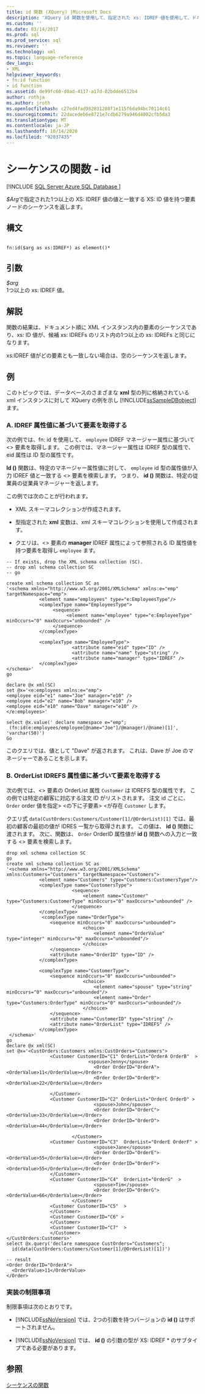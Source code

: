 ```yaml
---
title: id 関数 (XQuery) |Microsoft Docs
description: 'XQuery id 関数を使用して、指定された xs: IDREF 値を使用して、ドキュメント順で XML インスタンス内の要素のシーケンスを返す方法について説明します。'
ms.custom: ''
ms.date: 03/14/2017
ms.prod: sql
ms.prod_service: sql
ms.reviewer: ''
ms.technology: xml
ms.topic: language-reference
dev_langs:
- XML
helpviewer_keywords:
- fn:id function
- id function
ms.assetid: de99fc60-d0ad-4117-a17d-02bdde6512b4
author: rothja
ms.author: jroth
ms.openlocfilehash: c27ed4fad982831288f1e115f6da94bc70114c61
ms.sourcegitcommit: 22dacedeb6e8721e7cdb6279a946d4002cfb5da3
ms.translationtype: MT
ms.contentlocale: ja-JP
ms.lasthandoff: 10/14/2020
ms.locfileid: "92037435"
---
```

# <a name="functions-on-sequences---id"></a>シーケンスの関数 - id
[!INCLUDE [SQL Server Azure SQL Database ](../includes/applies-to-version/sqlserver.md)]

  *$Arg*で指定された1つ以上の XS: IDREF 値の値と一致する XS: ID 値を持つ要素ノードのシーケンスを返します。  
  
## <a name="syntax"></a>構文  
  
```  
  
fn:id($arg as xs:IDREF*) as element()*  
```  
  
## <a name="arguments"></a>引数  
 *$arg*  
 1つ以上の xs: IDREF 値。  
  
## <a name="remarks"></a>解説  
 関数の結果は、ドキュメント順に XML インスタンス内の要素のシーケンスであり、xs: ID 値が、候補 xs: IDREFs のリスト内の1つ以上の xs: IDREFs と同じになります。  
  
 xs:IDREF 値がどの要素とも一致しない場合は、空のシーケンスを返します。  
  
## <a name="examples"></a>例  
 このトピックでは、データベースのさまざまな **xml** 型の列に格納されている xml インスタンスに対して XQuery の例を示し [!INCLUDE[ssSampleDBobject](../includes/sssampledbobject-md.md)] ます。  
  
### <a name="a-retrieving-elements-based-on-the-idref-attribute-value"></a>A. IDREF 属性値に基づいて要素を取得する  
 次の例では、fn: id を使用して、 `employee` IDREF マネージャー属性に基づいて <> 要素を取得します。 この例では、マネージャー属性は IDREF 型の属性で、eid 属性は ID 型の属性です。  
  
 **Id ()** 関数は、特定のマネージャー属性値に対して、 `employee` id 型の属性値が入力 IDREF 値と一致する <> 要素を検索します。 つまり、 **id ()** 関数は、特定の従業員の従業員マネージャーを返します。  
  
 この例では次のことが行われます。  
  
-   XML スキーマコレクションが作成されます。  
  
-   型指定された **xml** 変数は、xml スキーマコレクションを使用して作成されます。  
  
-   クエリは、<> 要素の **manager** IDREF 属性によって参照される ID 属性値を持つ要素を取得し `employee` ます。  
  
```  
-- If exists, drop the XML schema collection (SC).  
-- drop xml schema collection SC  
-- go  
  
create xml schema collection SC as  
'<schema xmlns="http://www.w3.org/2001/XMLSchema" xmlns:e="emp" targetNamespace="emp">  
            <element name="employees" type="e:EmployeesType"/>  
            <complexType name="EmployeesType">  
                 <sequence>  
                      <element name="employee" type="e:EmployeeType" minOccurs="0" maxOccurs="unbounded" />  
                 </sequence>  
            </complexType>    
  
            <complexType name="EmployeeType">  
                        <attribute name="eid" type="ID" />  
                        <attribute name="name" type="string" />  
                        <attribute name="manager" type="IDREF" />  
            </complexType>         
</schema>'  
go  
```  
  
```  
declare @x xml(SC)  
set @x='<e:employees xmlns:e="emp">  
<employee eid="e1" name="Joe" manager="e10" />  
<employee eid="e2" name="Bob" manager="e10" />  
<employee eid="e10" name="Dave" manager="e10" />  
</e:employees>'  
  
select @x.value(' declare namespace e="emp";   
 (fn:id(e:employees/employee[@name="Joe"]/@manager)/@name)[1]', 'varchar(50)')   
Go  
```  
  
 このクエリでは、値として "Dave" が返されます。 これは、Dave が Joe のマネージャーであることを示します。  
  
### <a name="b-retrieving-elements-based-on-the-orderlist-idrefs-attribute-value"></a>B. OrderList IDREFS 属性値に基づいて要素を取得する  
 次の例では、<> 要素の OrderList 属性 `Customer` は IDREFS 型の属性です。 この例では特定の顧客に対応する注文 ID がリストされます。 注文 id ごとに、 `Order` order 値を指定> <の下に子要素> <が存在 `Customer` します。  
  
 クエリ式 `data(CustOrders:Customers/Customer[1]/@OrderList)[1]` では、最初の顧客の最初の値が IDRES 一覧から取得されます。 この値は、 **id ()** 関数に渡されます。 次に、関数は、 `Order` OrderID 属性値が **id ()** 関数への入力と一致する <> 要素を検索します。  
  
```  
drop xml schema collection SC  
go  
create xml schema collection SC as  
'<schema xmlns="http://www.w3.org/2001/XMLSchema" xmlns:Customers="Customers" targetNamespace="Customers">  
            <element name="Customers" type="Customers:CustomersType"/>  
            <complexType name="CustomersType">  
                        <sequence>  
                            <element name="Customer" type="Customers:CustomerType" minOccurs="0" maxOccurs="unbounded" />  
                        </sequence>  
            </complexType>  
             <complexType name="OrderType">  
                <sequence minOccurs="0" maxOccurs="unbounded">  
                            <choice>  
                                <element name="OrderValue" type="integer" minOccurs="0" maxOccurs="unbounded"/>  
                            </choice>  
                </sequence>                                             
                <attribute name="OrderID" type="ID" />  
            </complexType>  
  
            <complexType name="CustomerType">  
                <sequence minOccurs="0" maxOccurs="unbounded">  
                            <choice>  
                                <element name="spouse" type="string" minOccurs="0" maxOccurs="unbounded"/>  
                                <element name="Order" type="Customers:OrderType" minOccurs="0" maxOccurs="unbounded"/>  
                            </choice>  
                </sequence>                                             
                <attribute name="CustomerID" type="string" />  
                <attribute name="OrderList" type="IDREFS" />  
            </complexType>  
 </schema>'  
go  
declare @x xml(SC)  
set @x='<CustOrders:Customers xmlns:CustOrders="Customers">  
                <Customer CustomerID="C1" OrderList="OrderA OrderB"  >  
                              <spouse>Jenny</spouse>  
                                <Order OrderID="OrderA"><OrderValue>11</OrderValue></Order>  
                                <Order OrderID="OrderB"><OrderValue>22</OrderValue></Order>  
  
                </Customer>  
                <Customer CustomerID="C2" OrderList="OrderC OrderD" >  
                                <spouse>John</spouse>  
                                <Order OrderID="OrderC"><OrderValue>33</OrderValue></Order>  
                                <Order OrderID="OrderD"><OrderValue>44</OrderValue></Order>  
  
                        </Customer>  
                <Customer CustomerID="C3"  OrderList="OrderE OrderF" >  
                                <spouse>Jane</spouse>  
                                <Order OrderID="OrderE"><OrderValue>55</OrderValue></Order>  
                                <Order OrderID="OrderF"><OrderValue>55</OrderValue></Order>  
                </Customer>  
                <Customer CustomerID="C4"  OrderList="OrderG"  >  
                                <spouse>Tim</spouse>  
                                <Order OrderID="OrderG"><OrderValue>66</OrderValue></Order>  
                        </Customer>  
                <Customer CustomerID="C5"  >  
                </Customer>  
                <Customer CustomerID="C6" >  
                </Customer>  
                <Customer CustomerID="C7"  >  
                </Customer>  
</CustOrders:Customers>'  
select @x.query('declare namespace CustOrders="Customers";  
  id(data(CustOrders:Customers/Customer[1]/@OrderList)[1])')  
  
-- result  
<Order OrderID="OrderA">  
  <OrderValue>11</OrderValue>  
</Order>  
```  
  
### <a name="implementation-limitations"></a>実装の制限事項  
 制限事項は次のとおりです。  
  
-   [!INCLUDE[ssNoVersion](../includes/ssnoversion-md.md)] では、2つの引数を持つバージョンの **id ()** はサポートされません。  
  
-   [!INCLUDE[ssNoVersion](../includes/ssnoversion-md.md)] では、 **id ()** の引数の型が XS: IDREF * のサブタイプである必要があります。  
  
## <a name="see-also"></a>参照  
 [シーケンスの関数](./xquery-functions-against-the-xml-data-type.md)  
  
